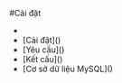 #Cài đặt
- <ul>
<li>[Cài đặt]()</li>
<li>[Yêu cầu]()</li>
<li>[Kết cấu]()</li>
<li>[Cơ sở dữ liệu MySQL]()</li>
</ul>
